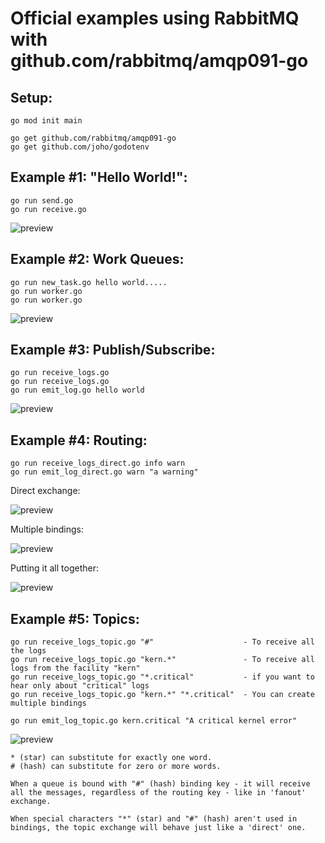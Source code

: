 # Official examples using RabbitMQ with github.com/rabbitmq/amqp091-go

## Setup:

```
go mod init main

go get github.com/rabbitmq/amqp091-go
go get github.com/joho/godotenv
```

## Example #1: "Hello World!":

```
go run send.go
go run receive.go
```

<image src="img/one.png" alt="preview">

## Example #2: Work Queues:

```
go run new_task.go hello world.....
go run worker.go
go run worker.go
```

<image src="img/two.png" alt="preview">

## Example #3: Publish/Subscribe:

```
go run receive_logs.go
go run receive_logs.go
go run emit_log.go hello world
```

<image src="img/exchanges.png" alt="preview">

## Example #4: Routing:

```
go run receive_logs_direct.go info warn
go run emit_log_direct.go warn "a warning"
```

Direct exchange:

<image src="img/direct-exchange.png" alt="preview">

Multiple bindings:

<image src="img/direct-exchange-multiple.png" alt="preview">

Putting it all together:

<image src="img/four.png" alt="preview">

## Example #5: Topics:

```
go run receive_logs_topic.go "#"                    - To receive all the logs
go run receive_logs_topic.go "kern.*"               - To receive all logs from the facility "kern"
go run receive_logs_topic.go "*.critical"           - if you want to hear only about "critical" logs
go run receive_logs_topic.go "kern.*" "*.critical"  - You can create multiple bindings

go run emit_log_topic.go kern.critical "A critical kernel error"
```

<image src="img/topic-exchange.png" alt="preview">

```
* (star) can substitute for exactly one word.
# (hash) can substitute for zero or more words.

When a queue is bound with "#" (hash) binding key - it will receive all the messages, regardless of the routing key - like in 'fanout' exchange.

When special characters "*" (star) and "#" (hash) aren't used in bindings, the topic exchange will behave just like a 'direct' one.
```

